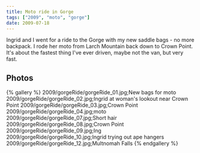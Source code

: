 ```yaml
---
title: Moto ride in Gorge
tags: ["2009", "moto", "gorge"]
date: 2009-07-18
---
```

Ingrid and I went for a ride to the Gorge with my new saddle bags - no more backpack.  I rode her moto from Larch Mountain back down to Crown Point.  It's about the fastest thing I've ever driven, maybe not the van, but very fast.

## Photos 

{% gallery %} 
2009/gorgeRide/gorgeRide_01.jpg;New bags for moto
2009/gorgeRide/gorgeRide_02.jpg;Ingrid at woman's lookout near Crown Point
2009/gorgeRide/gorgeRide_03.jpg;Crown Point
2009/gorgeRide/gorgeRide_04.jpg;moto
2009/gorgeRide/gorgeRide_07.jpg;Short hair
2009/gorgeRide/gorgeRide_08.jpg;Crown Point
2009/gorgeRide/gorgeRide_09.jpg;Ing
2009/gorgeRide/gorgeRide_10.jpg;Ingrid trying out ape hangers
2009/gorgeRide/gorgeRide_12.jpg;Multnomah Falls
{% endgallery %}

